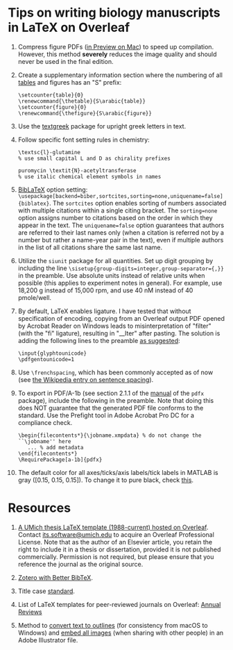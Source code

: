 # Tips on writing biology manuscripts in LaTeX on Overleaf

1. Compress figure PDFs ([in Preview on Mac](https://support.apple.com/guide/preview/compress-a-pdf-prvw1509/mac)) to speed up compilation. However, this method **severely** reduces the image quality and should never be used in the final edition.

2. Create a supplementary information section where the numbering of all [tables](https://www.latex-tables.com/) and figures has an "S" prefix:
   ```TeX
   \setcounter{table}{0}
   \renewcommand{\thetable}{S\arabic{table}}
   \setcounter{figure}{0}
   \renewcommand{\thefigure}{S\arabic{figure}}
   ```

3. Use the [textgreek](https://ctan.org/pkg/textgreek) package for upright greek letters in text.

4. Follow specific font setting rules in chemistry:
   ```TeX
   \textsc{l}-glutamine
   % use small capital L and D as chirality prefixes
   
   puromycin \textit{N}-acetyltransferase
   % use italic chemical element symbols in names
   ```

5. [BibLaTeX](https://ctan.org/pkg/biblatex) option setting: `\usepackage[backend=biber,sortcites,sorting=none,uniquename=false]{biblatex}`. The `sortcites` option enables sorting of numbers associated with multiple citations within a single citing bracket. The `sorting=none` option assigns number to citations based on the order in which they appear in the text. The `uniquename=false` option guarantees that authors are referred to their last names only (when a citation is referred not by a number but rather a name-year pair in the text), even if multiple authors in the list of all citations share the same last name.

6. Utilize the `siunit` package for all quantities. Set up digit grouping by including the line `\sisetup{group-digits=integer,group-separator={,}}` in the preamble. Use absolute units instead of relative units when possible (this applies to experiment notes in general). For example, use 18,200 g instead of 15,000 rpm, and use 40 nM instead of 40 pmole/well.

7. By default, LaTeX enables ligature. I have tested that without specification of encoding, copying from an Overleaf output PDF opened by Acrobat Reader on Windows leads to misinterpretation of "filter" (with the "fi" ligature), resulting in "__lter" after pasting. The solution is adding the following lines to the preamble [as suggested](https://tex.stackexchange.com/questions/64188/what-are-good-ways-to-make-pdflatex-output-copy-and-pasteable):
   ```TeX
   \input{glyphtounicode}
   \pdfgentounicode=1
   ```

8. Use `\frenchspacing`, which has been commonly accepted as of now (see [the Wikipedia entry on sentence spacing](https://en.wikipedia.org/wiki/Sentence_spacing)).

9. To export in PDF/A-1b (see section 2.1.1 of the [manual](https://mirror.las.iastate.edu/tex-archive/macros/latex/contrib/pdfx/pdfx.pdf) of the `pdfx` package), include the following in the preamble. Note that doing this does NOT guarantee that the generated PDF file conforms to the standard. Use the Prefight tool in Adobe Acrobat Pro DC for a compliance check.
   ```TeX
   \begin{filecontents*}{\jobname.xmpdata} % do not change the ``\jobname'' here
      ... % add metadata
   \end{filecontents*}
   \RequirePackage[a-1b]{pdfx}
   ```

10. The default color for all axes/ticks/axis labels/tick labels in MATLAB is gray ([0.15, 0.15, 0.15]). To change it to pure black, check [this](https://www.mathworks.com/matlabcentral/answers/332039-how-do-i-change-the-default-axis-color-and-axis-label-text-to-black).

# Resources
1. [A UMich thesis LaTeX template (1988-current) hosted on Overleaf](https://www.overleaf.com/latex/templates/university-of-michigan-dissertation-template-unofficial/tpnjzndnrzmf). Contact its.software@umich.edu to acquire an Overleaf Professional License. Note that as the author of an Elsevier article, you retain the right to include it in a thesis or dissertation, provided it is not published commercially. Permission is not required, but please ensure that you reference the journal as the original source.

2. [Zotero with Better BibTeX](https://www.zotero.org/).

3. Title case [standard](https://apastyle.apa.org/style-grammar-guidelines/capitalization/title-case).

4. List of LaTeX templates for peer-reviewed journals on Overleaf: [Annual Reviews](https://www.overleaf.com/gallery/tagged/ar)

5. Method to [convert text to outlines](https://www.youtube.com/watch?v=4eF2JPl01_Y) (for consistency from macOS to Windows) and [embed all images](https://www.youtube.com/watch?v=HfKqPy4PZYY) (when sharing with other people) in an Adobe Illustrator file.
